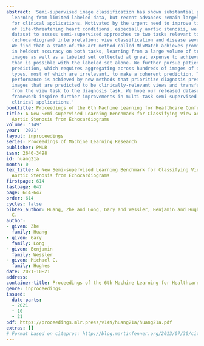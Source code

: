 ```yaml
---
abstract: 'Semi-supervised image classification has shown substantial progress in
  learning from limited labeled data, but recent advances remain largely untested
  for clinical applications. Motivated by the urgent need to improve timely diagnosis
  of life-threatening heart conditions, especially aortic stenosis, we develop a benchmark
  dataset to assess semi-supervised approaches to two tasks relevant to cardiac ultrasound
  (echocardiogram) interpretation: view classification and disease severity classification.
  We find that a state-of-the-art method called MixMatch achieves promising gains
  in heldout accuracy on both tasks, learning from a large volume of truly unlabeled
  images as well as a labeled set collected at great expense to achieve better performance
  than is possible with the labeled set alone. We further pursue patient-level diagnosis
  prediction, which requires aggregating across hundreds of images of diverse view
  types, most of which are irrelevant, to make a coherent prediction. The best patient-level
  performance is achieved by new methods that prioritize diagnosis predictions from
  images that are predicted to be clinically-relevant views and transfer knowledge
  from the view task to the diagnosis task. We hope our released dataset and evaluation
  framework inspire further improvements in multi-task semi-supervised learning for
  clinical applications.'
booktitle: Proceedings of the 6th Machine Learning for Healthcare Conference
title: A New Semi-supervised Learning Benchmark for Classifying View and Diagnosing
  Aortic Stenosis from Echocardiograms
volume: '149'
year: '2021'
layout: inproceedings
series: Proceedings of Machine Learning Research
publisher: PMLR
issn: 2640-3498
id: huang21a
month: 0
tex_title: A New Semi-supervised Learning Benchmark for Classifying View and Diagnosing
  Aortic Stenosis from Echocardiograms
firstpage: 614
lastpage: 647
page: 614-647
order: 614
cycles: false
bibtex_author: Huang, Zhe and Long, Gary and Wessler, Benjamin and Hughes, Michael
  C.
author:
- given: Zhe
  family: Huang
- given: Gary
  family: Long
- given: Benjamin
  family: Wessler
- given: Michael C.
  family: Hughes
date: 2021-10-21
address:
container-title: Proceedings of the 6th Machine Learning for Healthcare Conference
genre: inproceedings
issued:
  date-parts:
  - 2021
  - 10
  - 21
pdf: https://proceedings.mlr.press/v149/huang21a/huang21a.pdf
extras: []
# Format based on citeproc: http://blog.martinfenner.org/2013/07/30/citeproc-yaml-for-bibliographies/
---
```

